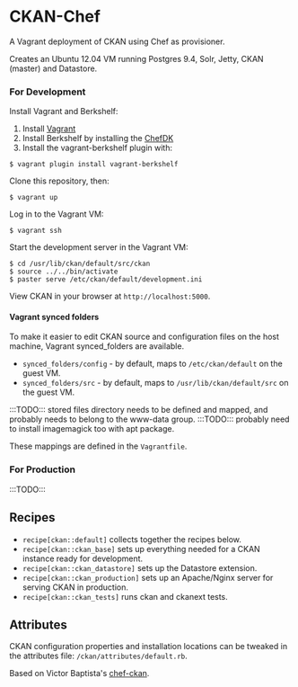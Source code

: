 # CKAN-Chef

A Vagrant deployment of CKAN using Chef as provisioner.

Creates an Ubuntu 12.04 VM running Postgres 9.4, Solr, Jetty, CKAN (master) and Datastore.

### For Development

Install Vagrant and Berkshelf:

1. Install [Vagrant](https://www.vagrantup.com/)
2. Install Berkshelf by installing the [ChefDK](https://downloads.chef.io/chef-dk/)
3. Install the vagrant-berkshelf plugin with:

`$ vagrant plugin install vagrant-berkshelf`

Clone this repository, then:

`$ vagrant up`

Log in to the Vagrant VM:

`$ vagrant ssh`

Start the development server in the Vagrant VM:

```
$ cd /usr/lib/ckan/default/src/ckan
$ source ../../bin/activate
$ paster serve /etc/ckan/default/development.ini
```

View CKAN in your browser at `http://localhost:5000`.

#### Vagrant synced folders

To make it easier to edit CKAN source and configuration files on the host machine, Vagrant synced_folders are available.

* `synced_folders/config` - by default, maps to `/etc/ckan/default` on the guest VM.
* `synced_folders/src` - by default, maps to `/usr/lib/ckan/default/src` on the guest VM.

:::TODO::: stored files directory needs to be defined and mapped, and probably needs to belong to the www-data group.
:::TODO::: probably need to install imagemagick too with apt package.

These mappings are defined in the `Vagrantfile`.


### For Production

:::TODO:::


## Recipes

* `recipe[ckan::default]` collects together the recipes below.
* `recipe[ckan::ckan_base]` sets up everything needed for a CKAN instance ready for development.
* `recipe[ckan::ckan_datastore]` sets up the Datastore extension.
* `recipe[ckan::ckan_production]` sets up an Apache/Nginx server for serving CKAN in production.
* `recipe[ckan::ckan_tests]` runs ckan and ckanext tests.

## Attributes

CKAN configuration properties and installation locations can be tweaked in the attributes file: `/ckan/attributes/default.rb`.

Based on Victor Baptista's [chef-ckan](https://github.com/vitorbaptista/chef-ckan).



